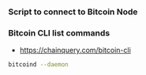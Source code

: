 ### Script to connect to Bitcoin Node

### Bitcoin CLI list commands
- https://chainquery.com/bitcoin-cli

```bash
bitcoind --daemon
```